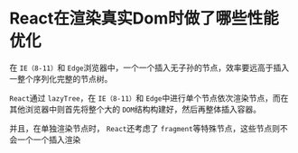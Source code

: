 # React在渲染真实Dom时做了哪些性能优化

在 `IE（8-11）`和 `Edge`浏览器中，一个一个插入无子孙的节点，效率要远高于插入一整个序列化完整的节点树。

`React`通过 `lazyTree`，在 `IE（8-11）`和 `Edge`中进行单个节点依次渲染节点，而在其他浏览器中则首先将整个大的 `DOM`结构构建好，然后再整体插入容器。

并且，在单独渲染节点时， `React`还考虑了 `fragment`等特殊节点，这些节点则不会一个一个插入渲染

